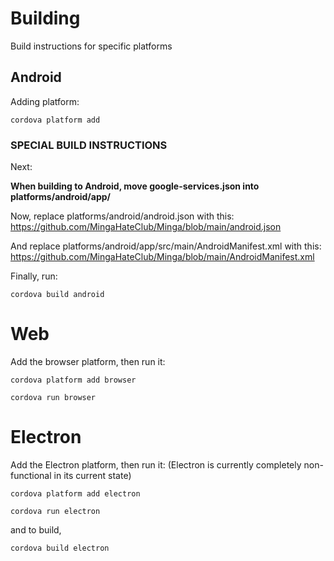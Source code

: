 # Building
Build instructions for specific platforms

## Android
Adding platform:
```
cordova platform add
```

### SPECIAL BUILD INSTRUCTIONS
Next:

**When building to Android, move google-services.json into platforms/android/app/**

Now, replace platforms/android/android.json with this: https://github.com/MingaHateClub/Minga/blob/main/android.json

And replace platforms/android/app/src/main/AndroidManifest.xml with this: https://github.com/MingaHateClub/Minga/blob/main/AndroidManifest.xml

Finally, run:

```
cordova build android
```

# Web
Add the browser platform, then run it:
```
cordova platform add browser
```
```
cordova run browser
```

# Electron
Add the Electron platform, then run it:
(Electron is currently completely non-functional in its current state)
```
cordova platform add electron
```
```
cordova run electron
```
and to build, 
```
cordova build electron
```
